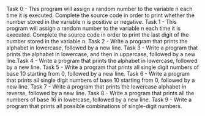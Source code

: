 Task 0 - This program will assign a random number to the variable n each time it is executed. Complete the source code in order to print whether the number stored in the variable n is positive or negative.
Task 1 - This program will assign a random number to the variable n each time it is executed. Complete the source code in order to print the last digit of the number stored in the variable n.
Task 2 - Write a program that prints the alphabet in lowercase, followed by a new line.
Task 3 - Write a program that prints the alphabet in lowercase, and then in uppercase, followed by a new line.Task 4 - Write a program that prints the alphabet in lowercase, followed by a new line.
Task 5 - Write a program that prints all single digit numbers of base 10 starting from 0, followed by a new line.
Task 6 - Write a program that prints all single digit numbers of base 10 starting from 0, followed by a new line.
Task 7 - Write a program that prints the lowercase alphabet in reverse, followed by a new line.
Task 8 - Write a program that prints all the numbers of base 16 in lowercase, followed by a new line.
Task 9 - Write a program that prints all possible combinations of single-digit numbers.
